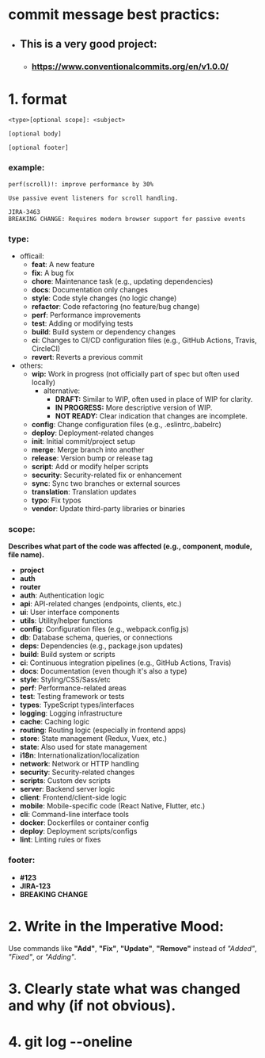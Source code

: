 # commit message best practics:
 - ## This is a very good project:
    - ### https://www.conventionalcommits.org/en/v1.0.0/
# 1. format
```
<type>[optional scope]: <subject>

[optional body]

[optional footer]
```

### example:

```
perf(scroll)!: improve performance by 30%

Use passive event listeners for scroll handling.

JIRA-3463
BREAKING CHANGE: Requires modern browser support for passive events
```

### type:
- officail:
    - **feat**: A new feature
    - **fix**: A bug fix
    - **chore**: Maintenance task (e.g., updating dependencies)
    - **docs**: Documentation only changes
    - **style**: Code style changes (no logic change)
    - **refactor**: Code refactoring (no feature/bug change)
    - **perf**: Performance improvements
    - **test**: Adding or modifying tests
    - **build**: Build system or dependency changes
    - **ci**: Changes to CI/CD configuration files (e.g., GitHub Actions, Travis, CircleCI)
    - **revert**: Reverts a previous commit
- others:
    - **wip:** Work in progress (not officially part of spec but often used locally)
        - alternative:
            - **DRAFT:** Similar to WIP, often used in place of WIP for clarity.
            - **IN PROGRESS:** More descriptive version of WIP.
            - **NOT READY:** Clear indication that changes are incomplete.
    - **config**: Change configuration files (e.g., .eslintrc,.babelrc)
    - **deploy**: Deployment-related changes
    - **init**: Initial commit/project setup
    - **merge**: Merge branch into another
    - **release**: Version bump or release tag 	
    - **script**: Add or modify helper scripts
    - **security**: Security-related fix or enhancement
    - **sync**: Sync two branches or external sources
    - **translation**: Translation updates
    - **typo**: Fix typos
    - **vendor**: Update third-party libraries or binaries

### scope: 
**Describes what part of the code was affected (e.g., component, module, file name).**
- **project**
- **auth**
- **router** 
- **auth**: Authentication logic  
- **api**: API-related changes (endpoints, clients, etc.)  
- **ui**: User interface components  
- **utils**: Utility/helper functions  
- **config**: Configuration files (e.g., webpack.config.js)  
- **db**: Database schema, queries, or connections  
- **deps**: Dependencies (e.g., package.json updates)  
- **build**: Build system or scripts  
- **ci**: Continuous integration pipelines (e.g., GitHub Actions, Travis)  
- **docs**: Documentation (even though it's also a type)  
- **style**: Styling/CSS/Sass/etc  
- **perf**: Performance-related areas  
- **test**: Testing framework or tests  
- **types**: TypeScript types/interfaces  
- **logging**: Logging infrastructure  
- **cache**: Caching logic  
- **routing**: Routing logic (especially in frontend apps)  
- **store**: State management (Redux, Vuex, etc.)  
- **state**: Also used for state management  
- **i18n**: Internationalization/localization  
- **network**: Network or HTTP handling  
- **security**: Security-related changes  
- **scripts**: Custom dev scripts  
- **server**: Backend server logic  
- **client**: Frontend/client-side logic  
- **mobile**: Mobile-specific code (React Native, Flutter, etc.)  
- **cli**: Command-line interface tools  
- **docker**: Dockerfiles or container config  
- **deploy**: Deployment scripts/configs  
- **lint**: Linting rules or fixes
     

### footer:
- **#123**
- **JIRA-123**
- **BREAKING CHANGE**


# 2. Write in the Imperative Mood:
Use commands like **"Add"**, **"Fix"**, **"Update"**, **"Remove"** instead of *"Added"*, *"Fixed"*, or *"Adding"*.

# 3. Clearly state **what was changed and why** (if not obvious).

# 4. git log --oneline



